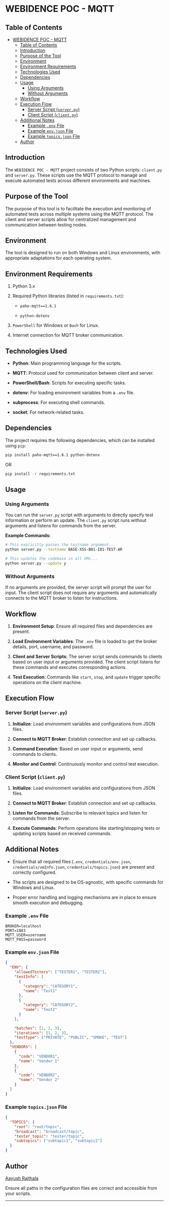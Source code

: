 # WEBIDENCE POC - MQTT

## Table of Contents

- [WEBIDENCE POC - MQTT](#webidence-poc---mqtt)
  - [Table of Contents](#table-of-contents)
  - [Introduction](#introduction)
  - [Purpose of the Tool](#purpose-of-the-tool)
  - [Environment](#environment)
  - [Environment Requirements](#environment-requirements)
  - [Technologies Used](#technologies-used)
  - [Dependencies](#dependencies)
  - [Usage](#usage)
    - [Using Arguments](#using-arguments)
    - [Without Arguments](#without-arguments)
  - [Workflow](#workflow)
  - [Execution Flow](#execution-flow)
    - [Server Script (`server.py`)](#server-script-serverpy)
    - [Client Script (`client.py`)](#client-script-clientpy)
  - [Additional Notes](#additional-notes)
    - [Example `.env` File](#example-env-file)
    - [Example `env.json` File](#example-envjson-file)
    - [Example `topics.json` File](#example-topicsjson-file)
  - [Author](#author)

## Introduction

The `WEBIDENCE POC - MQTT` project consists of two Python scripts: `client.py` and `server.py`. These scripts use the MQTT protocol to manage and execute automated tests across different environments and machines.

## Purpose of the Tool

The purpose of this tool is to facilitate the execution and monitoring of automated tests across multiple systems using the MQTT protocol. The client and server scripts allow for centralized management and communication between testing nodes.

## Environment

The tool is designed to run on both Windows and Linux environments, with appropriate adaptations for each operating system.

## Environment Requirements

1.  Python 3.x
    
2.  Required Python libraries (listed in `requirements.txt`):
    
    -   `paho-mqtt==1.6.1`
        
    -   `python-dotenv`
        
3.  `PowerShell` for Windows or `Bash` for Linux.
    
4.  Internet connection for MQTT broker communication.

## Technologies Used

-   **Python**: Main programming language for the scripts.
    
-   **MQTT**: Protocol used for communication between client and server.
    
-   **PowerShell/Bash**: Scripts for executing specific tasks.
    
-   **dotenv**: For loading environment variables from a `.env` file.
    
-   **subprocess**: For executing shell commands.
    
-   **socket**: For network-related tasks.

## Dependencies

The project requires the following dependencies, which can be installed using `pip`:

```sh
pip install paho-mqtt==1.6.1 python-dotenv
```

OR

```sh
pip install -r requirements.txt
```

## Usage

### Using Arguments

You can run the `server.py` script with arguments to directly specify test information or perform an update. The `client.py` script runs without arguments and listens for commands from the server.

**Example Commands:**

```sh
# This explicitly passes the testname argument...
python server.py --testname BASE-XSS-B01-I01-TEST-AR

# This updates the codebase in all VMs...
python server.py --update y
```

### Without Arguments

If no arguments are provided, the server script will prompt the user for input. The client script does not require any arguments and automatically connects to the MQTT broker to listen for instructions.

## Workflow

1.  **Environment Setup**: Ensure all required files and dependencies are present.
    
2.  **Load Environment Variables**: The `.env` file is loaded to get the broker details, port, username, and password.
    
3.  **Client and Server Scripts**: The server script sends commands to clients based on user input or arguments provided. The client script listens for these commands and executes corresponding actions.
    
4.  **Test Execution**: Commands like `start`, `stop`, and `update` trigger specific operations on the client machine.

## Execution Flow

### Server Script (`server.py`)

1.  **Initialize**: Load environment variables and configurations from JSON files.
    
2.  **Connect to MQTT Broker**: Establish connection and set up callbacks.
    
3.  **Command Execution**: Based on user input or arguments, send commands to clients.
    
4.  **Monitor and Control**: Continuously monitor and control test execution.

### Client Script (`client.py`)

1.  **Initialize**: Load environment variables and configurations from JSON files.
    
2.  **Connect to MQTT Broker**: Establish connection and set up callbacks.
    
3.  **Listen for Commands**: Subscribe to relevant topics and listen for commands from the server.
    
4.  **Execute Commands**: Perform operations like starting/stopping tests or updating scripts based on received commands.
    

## Additional Notes

-   Ensure that all required files (`.env`, `credentials/env.json`, `credentials/vmInfo.json`, `credentials/topics.json`) are present and correctly configured.
    
-   The scripts are designed to be OS-agnostic, with specific commands for Windows and Linux.
    
-   Proper error handling and logging mechanisms are in place to ensure smooth execution and debugging.
    

### Example `.env` File

```
BROKER=localhost
PORT=1883
MQTT_USER=username
MQTT_PASS=password
```

### Example `env.json` File

```json
{
  "ENV": {
    "allowedTesters": ["TESTER1", "TESTER2"],
    "testInfo": [
      {
        "category": "CATEGORY1",
        "name": "Test1"
      },
      {
        "category": "CATEGORY2",
        "name": "Test2"
      }
    ],

    "batches": [1, 2, 3],
    "iterations": [1, 2, 3],
    "testtype": ["PRIVATE", "PUBLIC", "SMOKE", "TEST"]
  },
  "VENDORS": [
    {
      "code": "VENDOR1",
      "name": "Vendor 1"
    },
    {
      "code": "VENDOR2",
      "name": "Vendor 2"
    }
  ]
}
```

### Example `topics.json` File

```json
{
  "TOPICS": {
    "root": "root/topic",
    "broadcast": "broadcast/topic",
    "tester_topic": "tester/topic",
    "subtopics": ["subtopic1", "subtopic2"]
  }
}
```

## Author
[Aayush Rajthala](https://github.com/AayushRajthala99)

Ensure all paths in the configuration files are correct and accessible from your scripts.

---
